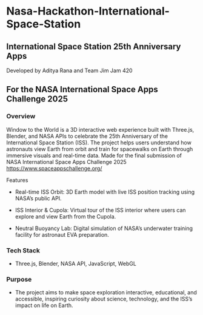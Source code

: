 # Nasa-Hackathon-International-Space-Station
## International Space Station 25th Anniversary Apps
Developed by Aditya Rana and Team Jim Jam 420

## For the NASA International Space Apps Challenge 2025

### Overview

Window to the World is a 3D interactive web experience built with Three.js, Blender, and NASA APIs to celebrate the 25th Anniversary of the International Space Station (ISS).
The project helps users understand how astronauts view Earth from orbit and train for spacewalks on Earth through immersive visuals and real-time data.
Made for the final submission of NASA International Space Apps Challenge 2025 https://www.spaceappschallenge.org/

Features

* Real-time ISS Orbit: 3D Earth model with live ISS position tracking using NASA’s public API.

* ISS Interior & Cupola: Virtual tour of the ISS interior where users can explore and view Earth from the Cupola.

* Neutral Buoyancy Lab: Digital simulation of NASA’s underwater training facility for astronaut EVA preparation.

### Tech Stack

* Three.js, Blender, NASA API, JavaScript, WebGL

### Purpose

* The project aims to make space exploration interactive, educational, and accessible, inspiring curiosity about science, technology, and the ISS’s impact on life on Earth.
